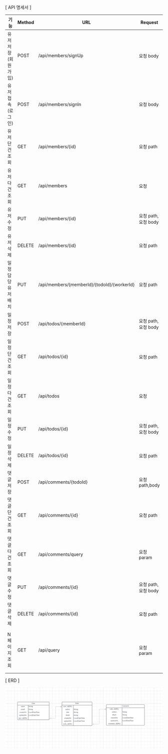 [ API 명세서 ]

| 기능 | Method | URL | Request | Response |
| --- | --- | --- | --- | --- |
| 유저 저장 (회원 가입) | POST | /api/members/signUp | 요청 body | Jwt 값 |
| 유저 접속 (로그인) | POST | /api/members/signIn | 요청 body | 상태코드,상태boolean값,메세지 |
| 유저 단건 조회 | GET | /api/members/{id} | 요청 path | 단건 유저 |
| 유저 다건 조회 | GET | /api/members | 요청 | 다건 유저 |
| 유저 수정 | PUT | /api/members/{id} | 요청 path, 요청 body | 상태코드,상태boolean값,메세지 |
| 유저 삭제 | DELETE | /api/members/{id} | 요청 path | 상태코드,상태boolean값,메세지 |
| 일정 담당 유저 배치 | PUT | /api/members/{memberId}/{todoId}/{workerId} | 요청 path | 상태코드,상태boolean값,메세지 |
| 일정 저장  | POST | /api/todos/{memberId} | 요청 path, 요청 body | 상태코드,상태boolean값,메세지 |
| 일정 단건 조회 | GET | /api/todos/{id} | 요청 path | 단건 일정 |
| 일정 다건 조회 | GET | /api/todos | 요청 | 다건 일정 |
| 일정 수정 | PUT | /api/todos/{id} | 요청 path, 요청 body | 상태코드,상태boolean값,메세지 |
| 일정 삭제 | DELETE | /api/todos/{id} | 요청 path | 상태코드,상태boolean값,메세지 |
| 댓글 저장 | POST | /api/comments/{todoId} | 요청 path,body | 상태코드,상태boolean값,메세지 |
| 댓글 단건 조회 | GET | /api/comments/{id} | 요청 path | 단건 댓글 |
| 댓글 다건 조회 | GET | /api/comments/query | 요청 param | 다건 댓글 |
| 댓글 수정 | PUT | /api/comments/{id} | 요청 path, 요청 body | 상태코드,상태boolean값,메세지 |
| 댓글 삭제 | DELETE | /api/comments/{id} | 요청 path | 상태코드,상태boolean값,메세지 |
| N페이지 조회 | GET | /api/query | 요청 param | 일정제목, 일정내용, 댓글개수, 일정작성일, 일정수정일, 일정작성유저명 |

[ ERD ]

![img_2.png](img.png)